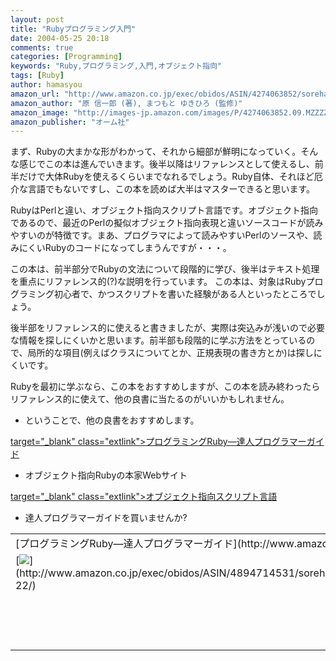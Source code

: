 ```yaml
---
layout: post
title: "Rubyプログラミング入門"
date: 2004-05-25 20:18
comments: true
categories: [Programming]
keywords: "Ruby,プログラミング,入門,オブジェクト指向"
tags: [Ruby]
author: hamasyou
amazon_url: "http://www.amazon.co.jp/exec/obidos/ASIN/4274063852/sorehabooks-22"
amazon_author: "原 信一郎 (著), まつもと ゆきひろ (監修)"
amazon_image: "http://images-jp.amazon.com/images/P/4274063852.09.MZZZZZZZ.jpg"
amazon_publisher: "オーム社"
---
```


まず、Rubyの大まかな形がわかって、それから細部が鮮明になっていく。そんな感じでこの本は進んでいきます。後半以降はリファレンスとして使えるし、前半だけで大体Rubyを使えるくらいまでなれるでしょう。Ruby自体、それほど厄介な言語でもないですし、この本を読めば大半はマスターできると思います。


<!-- more -->

RubyはPerlと違い、オブジェクト指向スクリプト言語です。オブジェクト指向であるので、最近のPerlの擬似オブジェクト指向表現と違いソースコードが読みやすいのが特徴です。まあ、プログラマによって読みやすいPerlのソースや、読みにくいRubyのコードになってしまうんですが・・・。

この本は、前半部分でRubyの文法について段階的に学び、後半はテキスト処理を重点にリファレンス的(?)な説明を行っています。
この本は、対象はRubyプログラミング初心者で、かつスクリプトを書いた経験がある人といったところでしょう。

後半部をリファレンス的に使えると書きましたが、実際は突込みが浅いので必要な情報を探しにくいかと思います。前半部も段階的に学ぶ方法をとっているので、局所的な項目(例えばクラスについてとか、正規表現の書き方とか)は探しにくいです。

Rubyを最初に学ぶなら、この本をおすすめしますが、この本を読み終わったらリファレンス的に使えて、他の良書に当たるのがいいかもしれません。

+ ということで、他の良書をおすすめします。

[ target="_blank" class="extlink">プログラミングRuby―達人プログラマーガイド](http://www.amazon.co.jp/exec/obidos/ASIN/4894714531/sorehabooks-22)

+ オブジェクト指向Rubyの本家Webサイト

[ target="_blank" class="extlink">オブジェクト指向スクリプト言語](http://www.ruby-lang.org/ja/)

+ 達人プログラマーガイドを買いませんか?

<div class="rakuten"><table width="400" border="0" cellpadding="5"><tr><td colspan="2">[プログラミングRuby―達人プログラマーガイド](http://www.amazon.co.jp/exec/obidos/ASIN/4894714531/sorehabooks-22/)</td></tr><tr><td valign="top">[<img src="http://images-jp.amazon.com/images/P/4894714531.09.MZZZZZZZ.jpg"   border="0" />](http://www.amazon.co.jp/exec/obidos/ASIN/4894714531/sorehabooks-22/)</td><td valign="top"><font size="-1">デビット トーマス　アンドリュー ハント　David Thomas　Andrew Hunt　田和 勝<br /><br /><iframe scrolling="no" frameborder="0" width="200" height="40" hspace="0" vspace="0" marginheight="0" marginwidth="0" src="http://webservices.amazon.co.jp/onca/xml?Service=AWSECommerceService&SubscriptionId=0G91FPYVW6ZGWBH4Y9G2&AssociateTag=goodpic-22&Operation=ItemLookup&IdType=ASIN&ContentType=text/html&Page=1&ResponseGroup=Offers&ItemId=4894714531&Version=2004-10-04&Style=http://www.g-tools.net/xsl/priceFFFFFF.xsl"></iframe><br />[Amazonで詳しく見る](http://www.amazon.co.jp/exec/obidos/ASIN/4894714531/sorehabooks-22/)</font>　　　<font size="-2">by [G-Tools](http://www.goodpic.com/mt/aws/)</font><br /></td></tr></table></div>





